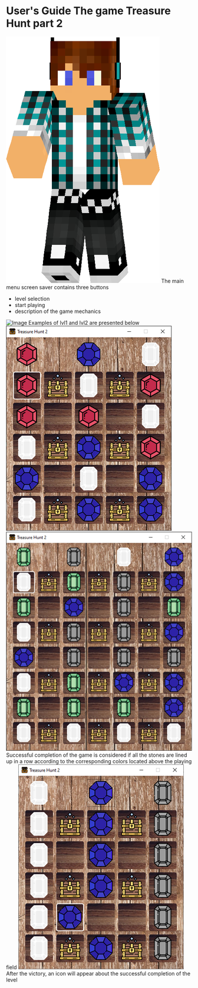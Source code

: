 # User's Guide The game Treasure Hunt part 2
![Image](https://github.com/BlackwoodPeregrin/TreasureHunt-2.0/raw/develop/img/image.png)
The main menu screen saver contains three buttons
- level selection
- start playing
- description of the game mechanics

![Image](https://github.com/BlackwoodPeregrin/TreasureHunt-2.0/raw/develop/img/main_menu.png)
Examples of lvl1 and lvl2 are presented below
![Image](https://github.com/BlackwoodPeregrin/TreasureHunt-2.0/raw/develop/img/1lvl.png)
![Image](https://github.com/BlackwoodPeregrin/TreasureHunt-2.0/raw/develop/img/2lvl.png)
Successful completion of the game is considered if all the stones are lined up in a row according to the corresponding colors located above the playing field
![Image](https://github.com/BlackwoodPeregrin/TreasureHunt-2.0/raw/develop/img/logic_game.png)
After the victory, an icon will appear about the successful completion of the level
